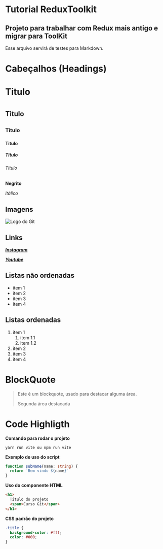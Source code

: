 # **Tutorial ReduxToolkit**

## **Projeto para trabalhar com Redux mais antigo e migrar para ToolKit**

Esse arquivo servirá de testes para Markdown.

# **Cabeçalhos (Headings)**

# Titulo <h1>

## Titulo <h2>

### Titulo <h3>

#### Titulo <h4>

##### Titulo <h5>

###### Titulo <h6>

**Negrito**

_itálico_

## Imagens

![Logo do Git](https://sujeitoprogramador.com/wp-content/uploads/2021/04/gitimage.png)

## Links

[**_Instagram_**](https://instagram.com/sujeitoprogramador)

[**_Youtube_**](https://youtube.com/c/sujeitoprogramador)

## Listas não ordenadas

- item 1
- item 2
- item 3
- item 4

## Listas ordenadas

1. item 1
   1. item 1.1
   2. item 1.2
2. item 2
3. item 3
4. item 4

# BlockQuote

> Este é um blockquote, usado para destacar alguma área.
>
> Segunda área destacada

# Code Highligth

**Comando para rodar o projeto**

```
yarn run vite ou npm run vite

```

**Exemplo de uso do script**

```ts
function subName(name: string) {
  return `Bem vindo ${name}`
}
```

**Uso do componente HTML**

```html
<h1>
  Título do projeto
  <span>Curso Git</span>
</h1>
```

**CSS padrão do projeto**

```css
.title {
  background-color: #fff;
  color: #000;
}
```
